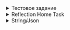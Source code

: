 <details>
  <summary>Тестовое задание</summary>

**Тестовое задание Clevertec,
реализующее функционал формирования чека в магазине.**

Выполнены задачи с 1 по 13. Процент покрытия кода юнит-тестами 89%.

Вывод данных осуществляется в консоль и в файл
в текстовый файл в папке resources/outputData.

Паттерн Factory применён в пакете by/shumilov/clevertec/dao
в классе DAOFactory.

Паттерн Builder применён в пакете by/shumilov/clevertec/bean
в классах DiscountCard, Product, ReceiptLine.

Паттерн Decorator применён в пакете by/shumilov/clevertec/dao/impl
в классах ItemDAO>ItemDAODecorator>ProductDAO,DiscountCardDAO.

Сделана обработка исключений при попытке поиска товара
или дисконтной карты по неверному идентификатору.


Для **запуска** использовать класс CheckRunner в пакете by/shumilov/clevertec/controller.

В данном классе происходит запуск метода main класса Runner со следующими аргументами:

1.Имя файла в папке resources/inputData с исходным списком продуктов,
формат данных о продукте в каждой строке: id name price isPromotion;

2.Имя файла в папке resources/inputData с исходным списком скидочных карт,
формат данных о продукте в каждой строке: id discountPercentage;

3.Имя файла в папке resources/inputData с исходным списком покупок и скидочной карты,
формат данных прописывается в одной строке:
productId-productQuantity ... productId-productQuantity card-discountCardId

Для **запуска** с чтением из базы данных использовать закомментированную строку в классе CheckRunner
`Runner.main(new String[]{"db", "smallDataInput",});`,
где "db" - информация о том, что дынные будут взяты из базы данных;
"smallDataInput" - файл в папке resources/inputData с исходным списком покупок и скидочной карты.

DDL команды для создания и заполнения базы данных находятся в папке resources/sql.

Стек: Java 17, Gradle 7.5, Junit 5.7, Postgres 13.
</details>

<details>
  <summary>Reflection Home Task</summary>

1. Реализация кэша находится в папке src/main/java/by/shumilov/clevertec/cache.

2. Алгоритм и размер кэша читаются из resources/application.jml.

3. Коллекция объектов User инициализируется через фабрику. 
Фабрика находится в папке src/main/java/by/shumilov/clevertec/dao_user.

4. Javadoc and README.md included.

5. Тесты покрывают 88% кода.
6. Entity для работы это класс User с полями id, name, password, email.
password, email проверяются валидатором через класс Pattern.

7. service, dao присутствуют.

8. proxy реализован в папке src/main/java/by/shumilov/clevertec/proxy.

9. *** Получение информации из xml формата реализовано в папке src/main/java/by/shumilov/clevertec/builder.
Реализация сделана DOM-XML парсером.

</details>

<details>
  <summary>String/Json</summary>

Библиотека находится в папке src/main/java/by/shumilov/clevertec/parser.

Возможности: преобразование объекта класса Receipt в формат JSON и обратно.

В тестах проведена проверка работы парсера и сравнение результатов с парсером Jackson.

</details>
